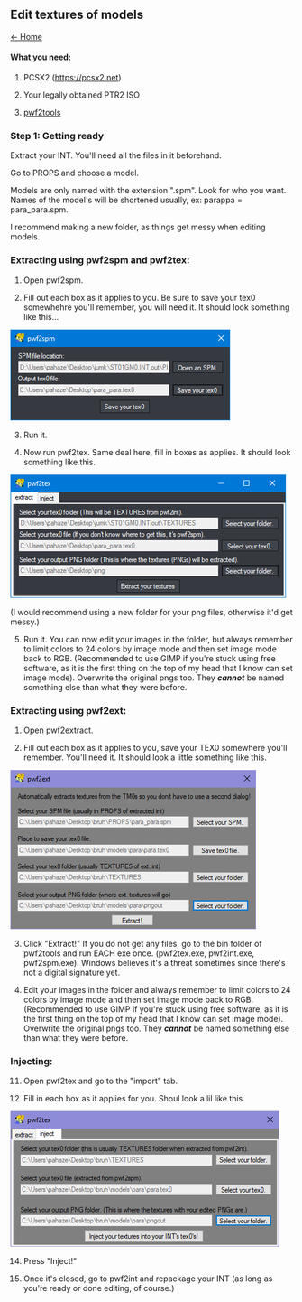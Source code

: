 ## Edit textures of models

[← Home](https://ptrguide.github.io)

#### What you need:

1. PCSX2 (https://pcsx2.net) 

2. Your legally obtained PTR2 ISO

3. [pwf2tools](https://github.com/pahaze/pwf2tools-cs/releases)
 
### Step 1: Getting ready

Extract your INT. You'll need all the files in it beforehand.

Go to PROPS and choose a model.

Models are only named with the extension ".spm". Look for who you want. Names of the model's will be shortened usually, ex: parappa = para_para.spm.

I recommend making a new folder, as things get messy when editing models.

### Extracting using pwf2spm and pwf2tex:

1. Open pwf2spm.

2. Fill out each box as it applies to you. Be sure to save your tex0 somewhehre you'll remember, you will need it. It should look something like this...

![img](../img/pwf2spm-fill.png)

3. Run it.

4. Now run pwf2tex. Same deal here, fill in boxes as applies. It should look something like this.

![img](../img/pwf2tex-fill.png)

(I would recommend using a new folder for your png files, otherwise it'd get messy.)

5. Run it. You can now edit your images in the folder, but always remember to limit colors to 24 colors by image mode and then set image mode back to RGB. (Recommended to use GIMP if you're stuck using free software, as it is the first thing on the top of my head that I know can set image mode). Overwrite the original pngs too. They ***cannot*** be named something else than what they were before.

### Extracting using pwf2ext:

1. Open pwf2extract.

2. Fill out each box as it applies to you, save your TEX0 somewhere you'll remember. You'll need it. It should look a little something like this.

![img](../img/pwf2extract.png)

3. Click "Extract!" If you do not get any files, go to the bin folder of pwf2tools and run EACH exe once. (pwf2tex.exe, pwf2int.exe, pwf2spm.exe). Windows believes it's a threat sometimes since there's not a digital signature yet.

4. Edit your images in the folder and always remember to limit colors to 24 colors by image mode and then set image mode back to RGB. (Recommended to use GIMP if you're stuck using free software, as it is the first thing on the top of my head that I know can set image mode). Overwrite the original pngs too. They ***cannot*** be named something else than what they were before.

### Injecting:

11. Open pwf2tex and go to the "import" tab.

13. Fill in each box as it applies for you. Shoul look a lil like this.

![img](../img/pwf2tex.png)

14. Press "Inject!"

16. Once it's closed, go to pwf2int and repackage your INT (as long as you're ready or done editing, of course.)

